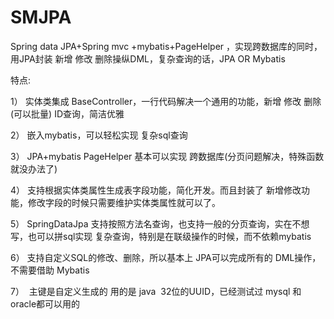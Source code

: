 # SMJPA
Spring data JPA+Spring mvc +mybatis+PageHelper ，实现跨数据库的同时，用JPA封装 新增 修改 删除操纵DML，复杂查询的话，JPA OR Mybatis

特点:


1）	实体类集成 BaseController<T>，一行代码解决一个通用的功能，新增  修改 删除(可以批量) ID查询，简洁优雅


2）	嵌入mybatis，可以轻松实现 复杂sql查询


3）	JPA+mybatis PageHelper 基本可以实现 跨数据库(分页问题解决，特殊函数就没办法了)


4）	支持根据实体类属性生成表字段功能，简化开发。而且封装了 新增修改功能，修改字段的时候只需要维护实体类属性就可以了。


5）	SpringDataJpa 支持按照方法名查询，也支持一般的分页查询，实在不想写，也可以拼sql实现 复杂查询，特别是在联级操作的时候，而不依赖mybatis

6）	支持自定义SQL的修改、删除，所以基本上 JPA可以完成所有的 DML操作，不需要借助 Mybatis

7）  主键是自定义生成的 用的是 java  32位的UUID，已经测试过 mysql 和 oracle都可以用的
